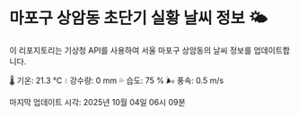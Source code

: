
# 마포구 상암동 초단기 실황 날씨 정보 🌤️

이 리포지토리는 기상청 API를 사용하여 서울 마포구 상암동의 날씨 정보를 업데이트합니다. 

🌡️ 기온: 21.3 ℃
💧 강수량: 0 mm
💦 습도: 75 %
🌬️ 풍속: 0.5 m/s

마지막 업데이트 시각: 2025년 10월 04일 06시 09분    
